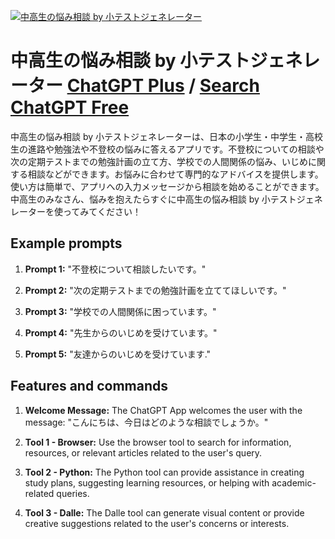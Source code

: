 
[![中高生の悩み相談 by 小テストジェネレーター](https://files.oaiusercontent.com/file-C6UgQGtzdgLwRiz1FKB5DReV?se=2123-10-16T03%3A23%3A56Z&sp=r&sv=2021-08-06&sr=b&rscc=max-age%3D31536000%2C%20immutable&rscd=attachment%3B%20filename%3D%25E5%25B0%258F%25E3%2583%2586%25E3%2582%25B9%25E3%2583%2588%25E3%2582%25B7%25E3%2582%2599%25E3%2582%25A7%25E3%2583%258D%25E3%2583%25AC%25E3%2583%25BC%25E3%2582%25BF%25E3%2583%25BC%25E6%259A%2597%25E8%25A8%2598%25E3%2582%25AB%25E3%2583%25BC%25E3%2583%2588%25E3%2582%2599%25E3%2582%25A2%25E3%2583%2595%25E3%2582%259A%25E3%2583%25AA%25E3%2582%25A2%25E3%2582%25A4%25E3%2582%25B3%25E3%2583%25B3512x512.png&sig=eQO1Lwr2zq2ANIyGAea51bnHhWnvxV0530tPeyvYfI4%3D)](https://chat.openai.com/g/g-UgFQhpngB-zhong-gao-sheng-nonao-mixiang-tan-by-xiao-tesutozienereta)

# 中高生の悩み相談 by 小テストジェネレーター [ChatGPT Plus](https://chat.openai.com/g/g-UgFQhpngB-zhong-gao-sheng-nonao-mixiang-tan-by-xiao-tesutozienereta) / [Search ChatGPT Free](https://gptcall.net/index.html#/?search=%E4%B8%AD%E9%AB%98%E7%94%9F%E3%81%AE%E6%82%A9%E3%81%BF%E7%9B%B8%E8%AB%87%20by%20%E5%B0%8F%E3%83%86%E3%82%B9%E3%83%88%E3%82%B8%E3%82%A7%E3%83%8D%E3%83%AC%E3%83%BC%E3%82%BF%E3%83%BC)

中高生の悩み相談 by 小テストジェネレーターは、日本の小学生・中学生・高校生の進路や勉強法や不登校の悩みに答えるアプリです。不登校についての相談や次の定期テストまでの勉強計画の立て方、学校での人間関係の悩み、いじめに関する相談などができます。お悩みに合わせて専門的なアドバイスを提供します。使い方は簡単で、アプリへの入力メッセージから相談を始めることができます。中高生のみなさん、悩みを抱えたらすぐに中高生の悩み相談 by 小テストジェネレーターを使ってみてください！

## Example prompts

1. **Prompt 1:** "不登校について相談したいです。"

2. **Prompt 2:** "次の定期テストまでの勉強計画を立ててほしいです。"

3. **Prompt 3:** "学校での人間関係に困っています。"

4. **Prompt 4:** "先生からのいじめを受けています。"

5. **Prompt 5:** "友達からのいじめを受けています."


## Features and commands

1. **Welcome Message:** The ChatGPT App welcomes the user with the message: "こんにちは、今日はどのような相談でしょうか。"

2. **Tool 1 - Browser:** Use the browser tool to search for information, resources, or relevant articles related to the user's query.

3. **Tool 2 - Python:** The Python tool can provide assistance in creating study plans, suggesting learning resources, or helping with academic-related queries.

4. **Tool 3 - Dalle:** The Dalle tool can generate visual content or provide creative suggestions related to the user's concerns or interests.


